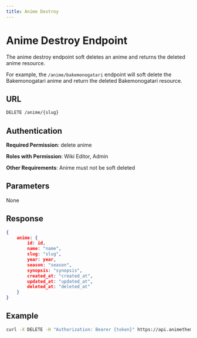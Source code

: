 ```yaml
---
title: Anime Destroy
---
```


# Anime Destroy Endpoint

The anime destroy endpoint soft deletes an anime and returns the deleted anime resource.

For example, the `/anime/bakemonogatari` endpoint will soft delete the Bakemonogatari anime and return the deleted Bakemonogatari resource.

## URL

```sh
DELETE /anime/{slug}
```

## Authentication

**Required Permission**: delete anime

**Roles with Permission**: Wiki Editor, Admin

**Other Requirements**: Anime must not be soft deleted

## Parameters

None

## Response

```json
{
    anime: {
        id: id,
        name: "name",
        slug: "slug",
        year: year,
        season: "season",
        synopsis: "synopsis",
        created_at: "created_at",
        updated_at: "updated_at",
        deleted_at: "deleted_at"
    }
}
```

## Example

```bash
curl -X DELETE -H "Authorization: Bearer {token}" https://api.animethemes.moe/anime/bakemonogatari
```

